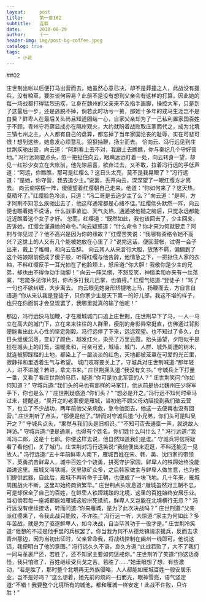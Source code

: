 ```yaml
---
layout:     post
title:      第一章102
subtitle:   连载
date:       2018-06-29
author:     十一
header-img: img/post-bg-coffee.jpeg
catalog: true
tags:
    - 小说    
---
```


##02

庄世荆出帐以后便打马出营而去，她虽然心意已决，却不是莽撞之人，此战没有援兵，没有粮草，要胜谈何容易？此前不是没有想到父亲会有这样的打算，因此她的每一场战都打得猛烈迅疾，让身在魏州的父亲来不及指手画脚，操控大军，只是到了这最后一步，还是逃脱不掉，倘若此时功亏一篑，那她十多年的戎马生涯岂不是白费？鲜卑人在最后关头尚且知道团结一心，自家父亲却为了一己私利置家国百姓于不顾，青州守将薛显成亦在隔岸观火，大约就盼着战败取庄家而代之，成为北境三镇七州之主，人人都有自己的盘算，都忘掉了当年家国沦丧的耻辱，实在可悲可恨！想到这些，她愈发心烦意乱，狠狠抽鞭，扬尘而去。
    恰向云、冯行远见到庄世荆疾驰出营，向云道：“阿荆看上去不对，我跟上去瞧瞧，你与秦纪几个守好营地。”  冯行远刚要点头，忽一把扯住向云，眼睛远远盯着一处，向云转身一望，却见一红衫少女立在大帐前，他先惊后喜，欲奔过去，又不敢，拉着冯行远的手低声道：“阿远，你瞧瞧，那可是红缨么？这日头太亮，莫不是我晃眼了？”冯行远道：“是她，你守营，我去追少主。”说罢，丢开向云，深深望了一眼红缨方才离去。
    向云痴楞楞一阵，傻傻望着红缨朝自己走来，他道：“你如何来了？这天热，莫晒坏了。”红缨脸色冷淡，只道：“冯二哥是去追少主了么？”向云道：“是啊，方才阿荆不知怎么疾驰出去了，他这样通常都是心绪不佳。”红缨低头默然一阵，向云便也瞧着她不说话，什么战事紧迫、天气炎热，通通被他抛之脑后，只觉永远都能近近瞧着这个女子才好。
    忽而，红缨道：“既然如此，我也该回去了，少主回来，告诉她，红缨会谨遵她的命令。”向云疑惑道：“什么命令？你才来为何就要走？阿荆与你见过了？他不高兴是因为你的缘故？”红缨苦笑说：“我哪有资格令她不高兴？这世上的人又有几个能被她放在心里了？”说完这话，便回营帐，过得一会子出来，戴上了帷帽，和向云告辞。
向云其人从来言行大胆，放荡不羁，偏偏到了这个姑娘跟前便成了傻子般，听得红缨与他告辞，他情急之下，一把扯住人家的衣袖，不料红缨反手一耳光拍在了他脸颊上，怒斥道:“你大胆！我敬你是少主的兄弟，却也由不得你动手动脚！”
向云一阵呆愣，不怒反笑，神情柔和亦夹有一丝落寞，“若能多见你片刻，你再多打我几巴掌，也值得。”
红缨气结道:“登徒子！”骂了一句也不欲纠缠，大步离去。
向云眼见她身形矫捷地上马，扬鞭而去，方自言自语道:“你从来认我是登徒子，只你家少主是天下第一的好儿郎，我这不堪的样子，也只在你面前才会显现罢了，我哪里就真的输了他呢！”

那边，冯行远快马加鞭，才在雁城城门口追上庄世荆，庄世荆早下了马，一人一马立在高大的城门下，立在来来往往的人群里，瘦削的身影异常挺直，仿佛通过背影便能看出此人心性的坚定刚毅。冯行远停了下来，远远观望。也不知过了多久，白日头缓缓沉落，变幻了颜色，越发红火，染亮了万里云霞。抬头遥望，夕阳似乎是挂在城头上的灯笼，温暖柔和，可亲可爱，城墙、城门、人群、城外周遭的树木，就连被脚踩踏的土地，都染上了一层淡淡的红色，天地都被笼罩在可爱的光芒里，寂静祥和里透着生气与希望。
城门吱呀要关上了，守城兵对庄世荆喊道:“那年轻人，进不进城？若进，拿文书来。”
庄世荆摇头道:“我没有文书。”
守城兵上下打量一番，又看了看庄世荆的马匹，疑道:“你可是协北军营的人？”
庄世荆笑问:“你如何知道？”
守城兵道:“我们头的马也有那样的马掌钉，他从前是协北魏州庄少将军手下，你也是么？”
庄世荆疑惑道:“你们头？”
“想必是开之。”冯行远不知何时牵马过来，提醒道，“吴开之的老家便是雁城，当初他不顾父母劝阻投到我们破云营下，也立了不少战功，两年前他父亲病危，急令他回去，他这一去便再也没有回营。”
庄世荆听了点头，“那便是他了。”转而对守城兵道:“小兄弟，你们头可是叫吴开之？”
守城兵点头，“果然与我们头是旧相识。”
“不知可否去通禀一声，就说故人拜访。”
守城兵道:“便是通禀，也得有个姓名。你们姓什么叫什么？”
冯行远道:“我叫冯二郎，这是十七郎。你便这样去说，他自然知道我们是谁。”
守城兵将信将疑看了看他们，关了城门。庄世荆对冯行远笑说:“我随便出来逛逛，不料还能见一见故人。”
冯行远道:“五十年前鲜卑人南下，雁城百姓在宋、韩、吴、沈四家的带领下，英勇抗击鲜卑人，城中百姓个个骁勇，拼死守护家园，鲜卑人的铁蹄始终没能踏进这里。雁城又叫铁城，这里铁矿众多，之后韩家做主与鲜卑人做生意，也为他们提供武器，自此后，雁城不再听命于王朝，也便成了一块飞地。几十年来，雁城周围战火不断，这里却始终商贸繁华。”
     庄世荆点头叹息道:“雁城虽然对王朝不忠，可是却保全了自己的百姓，在鲜卑人铁蹄践踏的北境，这里的百姓始终安居乐业。当初倘若每一座城都能如雁城这般拼死抵抗，鲜卑人又岂能在北境横行无忌？”
冯行远没有继续接话，转而问道:“你来雁城，是为了此次决战吗？”
庄世荆道:“父亲派红缨来了，令我此战只能败，不许胜。”
冯行远一听，大惊道:“家主为何如此？多年苦战，就是为了驱逐鲜卑人，如今决战，自当毕其功于一役才是。”
庄世荆冷笑道:“他想的不过是他手里的兵权罢了。你当我为何不从德龙镇请求援兵，反而去求青州那边，因为当初出征时，父亲曾命我，将战线控制在幽州一线即可。他说这话，我便明白了他的意图。”
冯行远久久不语，良久方道:“此战若败了，大不了我们一同马革裹尸还，若胜了，还不知家主要如何惩戒你。”
庄世荆听了笑道:“你这话奇怪，我只怕败了，百姓继续受兵戈之苦。若胜了……”她垂眼想了想，有些激动，“若是胜了，那时整个北境再无外族侵略，人人都能如雁城百姓一般安居乐业，岂不是好吗？”这么想着，她先前的烦闷一扫而光，眼神雪亮，语气坚定道:“不错！我要整个北境所有的城池，都和雁城一样安定！此战不许败，只许胜！”

